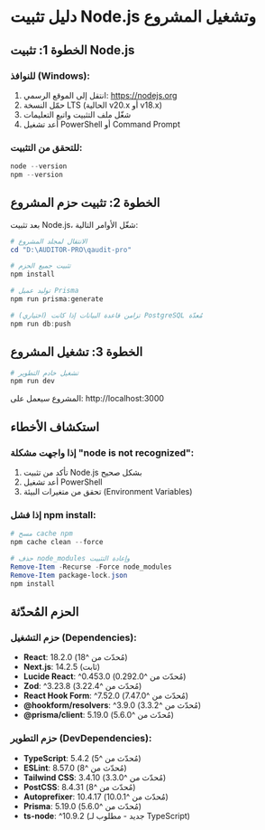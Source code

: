 # دليل تثبيت Node.js وتشغيل المشروع

## الخطوة 1: تثبيت Node.js

### للنوافذ (Windows):
1. انتقل إلى الموقع الرسمي: https://nodejs.org
2. حمّل النسخة LTS (الحالية v20.x أو v18.x)
3. شغّل ملف التثبيت واتبع التعليمات
4. أعد تشغيل PowerShell أو Command Prompt

### للتحقق من التثبيت:
```powershell
node --version
npm --version
```

## الخطوة 2: تثبيت حزم المشروع

بعد تثبيت Node.js، شغّل الأوامر التالية:

```powershell
# الانتقال لمجلد المشروع
cd "D:\AUDITOR-PRO\qaudit-pro"

# تثبيت جميع الحزم
npm install

# توليد عميل Prisma
npm run prisma:generate

# (اختياري) تزامن قاعدة البيانات إذا كانت PostgreSQL مُعدّة
npm run db:push
```

## الخطوة 3: تشغيل المشروع

```powershell
# تشغيل خادم التطوير
npm run dev
```

المشروع سيعمل على: http://localhost:3000

## استكشاف الأخطاء

### إذا واجهت مشكلة "node is not recognized":
1. تأكد من تثبيت Node.js بشكل صحيح
2. أعد تشغيل PowerShell
3. تحقق من متغيرات البيئة (Environment Variables)

### إذا فشل npm install:
```powershell
# مسح cache npm
npm cache clean --force

# حذف node_modules وإعادة التثبيت
Remove-Item -Recurse -Force node_modules
Remove-Item package-lock.json
npm install
```

## الحزم المُحدّثة

### حزم التشغيل (Dependencies):
- **React**: 18.2.0 (مُحدّث من ^18)
- **Next.js**: 14.2.5 (ثابت)
- **Lucide React**: ^0.453.0 (مُحدّث من ^0.292.0)
- **Zod**: ^3.23.8 (مُحدّث من ^3.22.4)
- **React Hook Form**: ^7.52.0 (مُحدّث من ^7.47.0)
- **@hookform/resolvers**: ^3.9.0 (مُحدّث من ^3.3.2)
- **@prisma/client**: 5.19.0 (مُحدّث من ^5.6.0)

### حزم التطوير (DevDependencies):
- **TypeScript**: 5.4.2 (مُحدّث من ^5)
- **ESLint**: 8.57.0 (مُحدّث من ^8)
- **Tailwind CSS**: 3.4.10 (مُحدّث من ^3.3.0)
- **PostCSS**: 8.4.31 (مُحدّث من ^8)
- **Autoprefixer**: 10.4.17 (مُحدّث من ^10.0.1)
- **Prisma**: 5.19.0 (مُحدّث من ^5.6.0)
- **ts-node**: ^10.9.2 (جديد - مطلوب لـ TypeScript)